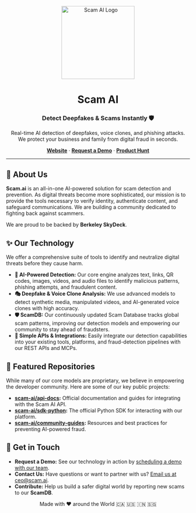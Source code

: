 <div align="center">
  <img src="https://scam.ai/light_logo.svg" alt="Scam AI Logo" width="200"/>
  <h1>Scam AI</h1>
  <h3>Detect Deepfakes & Scams Instantly 🛡️</h3>
  <p>
    Real-time AI detection of deepfakes, voice clones, and phishing attacks. 
    <br/> 
    We protect your business and family from digital fraud in seconds.
  </p>
  <p>
    <a href="https://scam.ai"><strong>Website</strong></a> ·
    <a href="https://cal.com/scamai/25min"><strong>Request a Demo</strong></a> ·
    <a href="https://www.producthunt.com/products/scam-ai"><strong>Product Hunt</strong></a>
  </p>
</div>

---

## 👋 About Us

**Scam.ai** is an all-in-one AI-powered solution for scam detection and prevention. As digital threats become more sophisticated, our mission is to provide the tools necessary to verify identity, authenticate content, and safeguard communications. We are building a community dedicated to fighting back against scammers.

We are proud to be backed by **Berkeley SkyDeck**.

## ✨ Our Technology

We offer a comprehensive suite of tools to identify and neutralize digital threats before they cause harm.

* **🤖 AI-Powered Detection:** Our core engine analyzes text, links, QR codes, images, videos, and audio files to identify malicious patterns, phishing attempts, and fraudulent content.
* **🎭 Deepfake & Voice Clone Analysis:** We use advanced models to detect synthetic media, manipulated videos, and AI-generated voice clones with high accuracy.
* **🛡️ ScamDB:** Our continuously updated Scam Database tracks global scam patterns, improving our detection models and empowering our community to stay ahead of fraudsters.
* **🔌 Simple APIs & Integrations:** Easily integrate our detection capabilities into your existing tools, platforms, and fraud-detection pipelines with our REST APIs and MCPs.

## 🚀 Featured Repositories

While many of our core models are proprietary, we believe in empowering the developer community. Here are some of our key public projects:

* **[scam-ai/api-docs](https://github.com/scam-ai/api-docs):** Official documentation and guides for integrating with the Scam AI API.
* **[scam-ai/sdk-python](https://github.com/scam-ai/sdk-python):** The official Python SDK for interacting with our platform.
* **[scam-ai/community-guides](https://github.com/scam-ai/community-guides):** Resources and best practices for preventing AI-powered fraud.

## 🤝 Get in Touch

* **Request a Demo:** See our technology in action by [scheduling a demo with our team](https://cal.com/scamai/25min).
* **Contact Us:** Have questions or want to partner with us? [Email us at ceo@scam.ai](mailto:ceo@scam.ai?subject=Inquiry%20from%20GitHub).
* **Contribute:** Help us build a safer digital world by reporting new scams to our **ScamDB**.

<div align="center">
  <p>Made with ❤️ around the World 🇨🇦 🇺🇸 🇮🇳 🇸🇬</p>
</div>